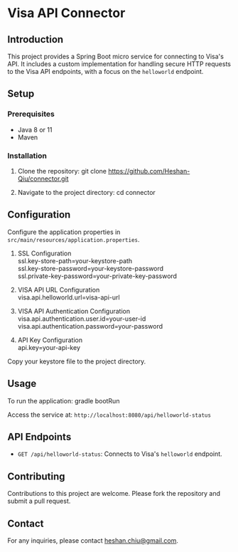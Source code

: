 # Visa API Connector

## Introduction

This project provides a Spring Boot micro service for connecting to Visa's API. It includes a custom implementation for handling secure HTTP requests to the Visa API endpoints, with a focus on the `helloworld` endpoint.

## Setup

### Prerequisites

-   Java 8 or 11
-   Maven

### Installation

1. Clone the repository:
   git clone https://github.com/Heshan-Qiu/connector.git

2. Navigate to the project directory:
   cd connector

## Configuration

Configure the application properties in `src/main/resources/application.properties`.

1. SSL Configuration  
   ssl.key-store-path=your-keystore-path  
   ssl.key-store-password=your-keystore-password  
   ssl.private-key-password=your-private-key-password

2. VISA API URL Configuration  
   visa.api.helloworld.url=visa-api-url

3. VISA API Authentication Configuration  
   visa.api.authentication.user.id=your-user-id  
   visa.api.authentication.password=your-password

4. API Key Configuration  
   api.key=your-api-key

Copy your keystore file to the project directory.

## Usage

To run the application:
gradle bootRun

Access the service at: `http://localhost:8080/api/helloworld-status`

## API Endpoints

-   `GET /api/helloworld-status`: Connects to Visa's `helloworld` endpoint.

## Contributing

Contributions to this project are welcome. Please fork the repository and submit a pull request.

## Contact

For any inquiries, please contact heshan.chiu@gmail.com.
